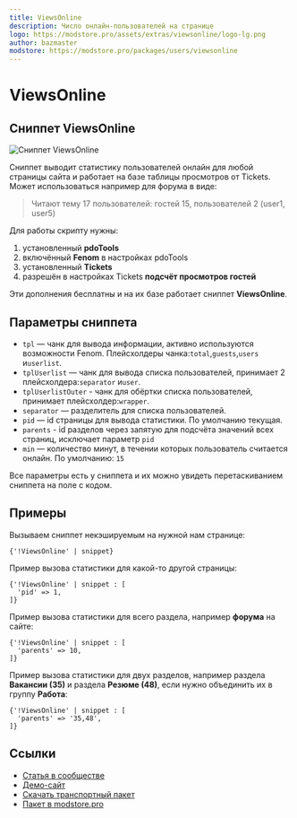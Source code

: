 ```yaml
---
title: ViewsOnline
description: Число онлайн-пользователей на странице
logo: https://modstore.pro/assets/extras/viewsonline/logo-lg.png
author: bazmaster
modstore: https://modstore.pro/packages/users/viewsonline
---
```

# ViewsOnline

## Сниппет ViewsOnline

![Сниппет ViewsOnline](https://file.modx.pro/files/8/f/b/8fbfa1707d51a469803adaad32ef40d1.jpg)

Сниппет выводит статистику пользователей онлайн для любой страницы сайта и работает на базе таблицы просмотров от Tickets.
Может использоваться например для форума в виде:
> Читают тему 17 пользователей: гостей 15, пользователей 2 (user1, user5)

Для работы скрипту нужны:

1. установленный **pdoTools**
2. включённый **Fenom** в настройках pdoTools
3. установленный **Tickets**
4. разрешён в настройках Tickets **подсчёт просмотров гостей**

Эти дополнения бесплатны и на их базе работает сниппет **ViewsOnline**.

## Параметры сниппета

- `tpl` — чанк для вывода информации, активно используются возможности Fenom. Плейсхолдеры чанка:`total`,`guests`,`users` и`userlist`.
- `tplUserlist` — чанк для вывода списка пользователей, принимает 2 плейсхолдера:`separator` и`user`.
- `tplUserlistOuter` - чанк для обёртки списка пользователей, принимает плейсхолдер:`wrapper`.
- `separator` — разделитель для списка пользователей.
- `pid` — id страницы для вывода статистики. По умолчанию текущая.
- `parents` - id разделов через запятую для подсчёта значений всех страниц, исключает параметр `pid`
- `min` — количество минут, в течении которых пользователь считается онлайн. По умолчанию: `15`

Все параметры есть у сниппета и их можно увидеть перетаскиванием сниппета на поле с кодом.

## Примеры

Вызываем сниппет некэшируемым на нужной нам странице:

```fenom
{'!ViewsOnline' | snippet}
```

Пример вызова статистики для какой-то другой страницы:

```fenom
{'!ViewsOnline' | snippet : [
  'pid' => 1,
]}
```

Пример вызова статистики для всего раздела, например **форума** на сайте:

```fenom
{'!ViewsOnline' | snippet : [
  'parents' => 10,
]}
```

Пример вызова статистики для двух разделов, например раздела **Вакансии (35)** и раздела **Резюме (48)**, если нужно объединить их в группу **Работа**:

```fenom
{'!ViewsOnline' | snippet : [
  'parents' => '35,48',
]}
```

## Ссылки

- [Статья в сообществе](https://modx.pro/solutions/9778-output-users-online-for-a-specific-page/)
- [Демо-сайт](https://demo.bazstudio.com)
- [Скачать транспортный пакет](https://demo.bazstudio.com/assets/files/viewsonline-1.0.1-beta1.transport.zip)
- [Пакет в modstore.pro](https://modstore.pro/packages/users/viewsonline)
